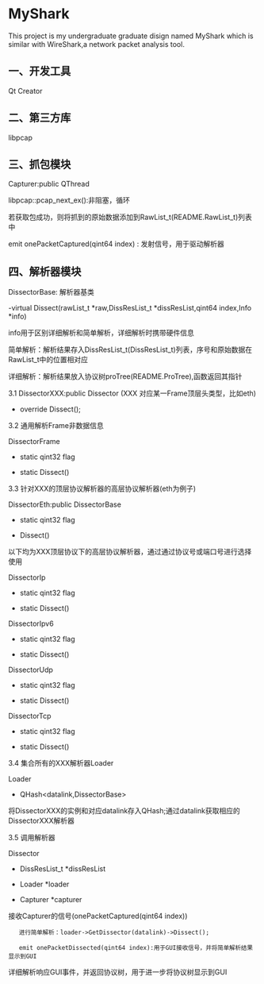 # MyShark
This project is my undergraduate graduate disign named MyShark which is similar with WireShark,a network packet analysis tool.

## 一、开发工具

Qt Creator

## 二、第三方库

libpcap

## 三、抓包模块

Capturer:public QThread

libpcap::pcap_next_ex():非阻塞，循环

   若获取包成功，则将抓到的原始数据添加到RawList_t(README.RawList_t)列表中

   emit onePacketCaptured(qint64 index) : 发射信号，用于驱动解析器
	
## 四、解析器模块

DissectorBase: 解析器基类

   -virtual Dissect(rawList_t *raw,DissResList_t *dissResList,qint64 index,Info *info)
   
   info用于区别详细解析和简单解析，详细解析时携带硬件信息
   
   简单解析：解析结果存入DissResList_t(DissResList_t)列表，序号和原始数据在RawList_t中的位置相对应
   
   详细解析：解析结果放入协议树proTree(README.ProTree),函数返回其指针
   
3.1 DissectorXXX:public Dissector (XXX 对应某一Frame顶层头类型，比如eth)

   - override Dissect();		    

3.2 通用解析Frame非数据信息

DissectorFrame

   - static qint32 flag
   
   - static Dissect()

3.3 针对XXX的顶层协议解析器的高层协议解析器(eth为例子)

DissectorEth:public DissectorBase

   - static qint32 flag
   
   - Dissect()
   
以下均为XXX顶层协议下的高层协议解析器，通过通过协议号或端口号进行选择使用

DissectorIp

   - static qint32 flag
   
   - static Dissect()
   
DissectorIpv6

   - static qint32 flag
   
   - static Dissect()
   
DissectorUdp

   - static qint32 flag
   
   - static Dissect()
   
DissectorTcp

   - static qint32 flag
   
   - static Dissect()
   

3.4 集合所有的XXX解析器Loader

Loader

   - QHash<datalink,DissectorBase>
   
   将DissectorXXX的实例和对应datalink存入QHash;通过datalink获取相应的DissectorXXX解析器

3.5 调用解析器

Dissector

   - DissResList_t *dissResList
   
   - Loader *loader
   
   - Capturer *capturer
   
   接收Capturer的信号(onePacketCaptured(qint64 index))

       进行简单解析：loader->GetDissector(datalink)->Dissect();
   
       emit onePacketDissected(qint64 index):用于GUI接收信号，并将简单解析结果显示到GUI
   
   详细解析响应GUI事件，并返回协议树，用于进一步将协议树显示到GUI

   